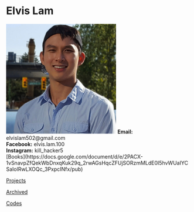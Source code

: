 # Elvis Lam
<img src="https://raw.githubusercontent.com/Megachin502/megachin502.github.io/master/profile.jpg" alt="me" width="300"/>
<b>Email:</b> elvislam502@gmail.com<br>
<b>Facebook:</b> elvis.lam.100<br>
<b>Instagram:</b> kill_hacker5<br>
[Books](https://docs.google.com/document/d/e/2PACX-1vSnavpZfQekWbDnxqKuk29q_2rwAGsHqcZFUjSORzmMLdE0I5hvWUaIYCSaIolRwLXOQc_3PxpcINfx/pub)

[Projects](https://docs.google.com/document/d/e/2PACX-1vTnDO_hotbN3bt4jg1GHH6EgCvj8603bCiHJ4J9xeCCTJizjOw9OluyiCG18HxAujKfa3Lq5-yYRqpq/pub)

[Archived](https://megachin502.github.io/websites/index.html)

[Codes](https://github.com/Megachin502)

